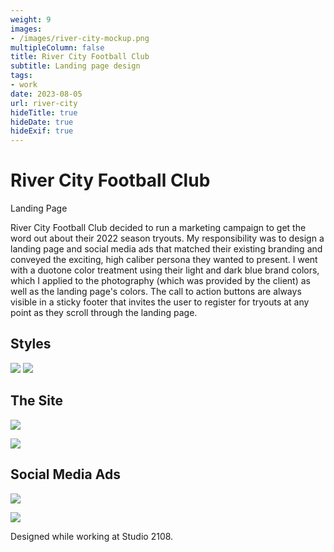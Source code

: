 ```yaml
---
weight: 9
images:
- /images/river-city-mockup.png
multipleColumn: false
title: River City Football Club
subtitle: Landing page design
tags:
- work
date: 2023-08-05
url: river-city
hideTitle: true
hideDate: true
hideExif: true
---
```

# River City Football Club
<div class="subtitle">Landing Page</div>

River City Football Club decided to run a marketing campaign to get the word out about their 2022 season tryouts. My responsibility was to design a landing page and social media ads that matched their existing branding and conveyed the exciting, high caliber persona they wanted to present. I went with a duotone color treatment using their light and dark blue brand colors, which I applied to the photography (which was provided by the client) as well as the landing page's colors. The call to action buttons are always visible in a sticky footer that invites the user to register for tryouts at any point as they scroll through the landing page.

## Styles

![](/images/river-city/colors.png)
![](/images/river-city/fonts.png)

## The Site

![](/images/river-city/Desktop-Abend.jpg)

![](/images/river-city/RiverCity-Mobile.png)

## Social Media Ads

![](/images/river-city/RiverCity_FacebookAd.png)

![](/images/river-city/Facebook_Abend.jpg)

Designed while working at Studio 2108.
